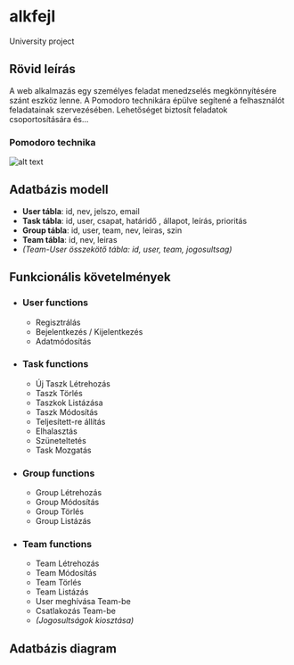 # alkfejl 
University project


## Rövid leírás
 A web alkalmazás egy személyes feladat menedzselés
 megkönnyítésére szánt eszköz lenne. A Pomodoro technikára
 épülve segítené a felhasználót feladatainak szervezésében.
 Lehetőséget biztosít feladatok csoportosítására és...

### Pomodoro technika 
 ![alt text](https://cdn-images-1.medium.com/max/1600/1*R_S2oOzg5nI3e5VFHW1CKA.png)
 
## Adatbázis modell
 * **User tábla**: id, nev, jelszo, email
 * **Task tábla**: id, user, csapat,  határidő , állapot, leírás, prioritás
 * **Group tábla**: id, user, team, nev, leiras, szin 
 * **Team tábla**: id, nev, leiras
 * *(Team-User összekötő tábla: id, user, team, jogosultsag)*
 
## Funkcionális követelmények
* ### User functions
	* Regisztrálás
	* Bejelentkezés / Kijelentkezés
	* Adatmódosítás
 
* ### Task functions
	* Új Taszk Létrehozás
	* Taszk Törlés
	* Taszkok Listázása
	* Taszk Módosítás
	* Teljesített-re állítás
	* Elhalasztás
	* Szüneteltetés
	* Task Mozgatás
* ### Group functions
	* Group Létrehozás
	* Group Módosítás
	* Group Törlés
	* Group Listázás
* ### Team functions
	* Team Létrehozás
	* Team Módosítás
	* Team Törlés
	* Team Listázás
	* User meghívása Team-be
	* Csatlakozás Team-be
	* *(Jogosultságok kiosztása)*
 
## Adatbázis diagram
